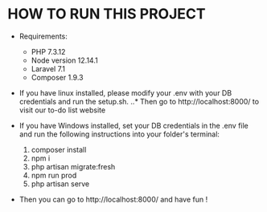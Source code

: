 



# HOW TO RUN THIS PROJECT


+ Requirements: 
    - PHP 7.3.12 
    - Node version 12.14.1
    - Laravel 7.1 
    - Composer 1.9.3

+ If you have linux installed, please modify your .env with your DB credentials and run the setup.sh.
        ..* Then go to http://localhost:8000/ to visit our to-do list website

+ If you have Windows installed, set your DB credentials in the .env file and run the following instructions into your folder's terminal:

    1. composer install
    2. npm i
    3. php artisan migrate:fresh
    4. npm run prod
    5. php artisan serve

+ Then you can go to http://localhost:8000/ and have fun ! 























